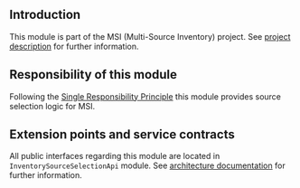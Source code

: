 ## Introduction

This module is part of the MSI (Multi-Source Inventory) project. See 
[project description](https://devdocs.magento.com/guides/v2.3/inventory/index.html) 
for further information.

## Responsibility of this module

Following the [Single Responsibility Principle](https://en.wikipedia.org/wiki/Single_responsibility_principle)
this module provides source selection logic for MSI.

## Extension points and service contracts

All public interfaces regarding this module are located in `InventorySourceSelectionApi` module. See 
[architecture documentation](https://devdocs.magento.com/guides/v2.3/inventory/architecture.html) 
for further information. 
